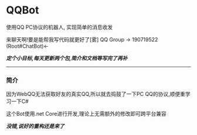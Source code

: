 # QQBot
使用QQ PC协议的机器人, 实现简单的消息收发

来聊天啊!要是能帮我写代码就更好了[雾] QQ Group -> 190719522 (Root#ChatBot)<-

***定个小目标,每天更新两个包,简介和文档等写完了再补***

***

### 简介
因为WebQQ无法获取好友的真实QQ,所以就去捣鼓了一下PC QQ的协议,顺便重学习一下C#  

这个Bot使用.net Core进行开发,理论上无需额外的修改即可跨平台兼容

***没错,说好的重构还是来了***

